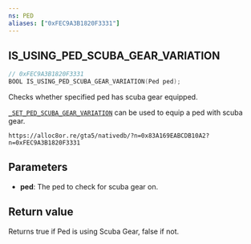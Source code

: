 ```yaml
---
ns: PED
aliases: ["0xFEC9A3B1820F3331"]
---
```

## IS_USING_PED_SCUBA_GEAR_VARIATION

```c
// 0xFEC9A3B1820F3331
BOOL IS_USING_PED_SCUBA_GEAR_VARIATION(Ped ped);
```

Checks whether specified ped has scuba gear equipped.

[`_SET_PED_SCUBA_GEAR_VARIATION`](#_0x36c6984c3ed0c911) can be used to equip a ped with scuba gear.

```
https://alloc8or.re/gta5/nativedb/?n=0x83A169EABCDB10A2?n=0xFEC9A3B1820F3331
```

## Parameters
* **ped**: The ped to check for scuba gear on.

## Return value
Returns true if Ped is using Scuba Gear, false if not.
